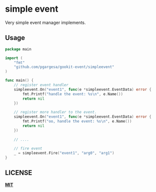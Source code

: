 # simple event

Very simple event manager implements.

## Usage

```go
package main

import (
	"fmt"
	"github.com/pgargesa/gookit-event/simpleevent"
)

func main() {
	// register event handler
	simpleevent.On("event1", func(e *simpleevent.EventData) error {
		fmt.Printf("handle the event: %s\n", e.Name())
	    return nil
	})
	
	// register more handler to the event.
	simpleevent.On("event1", func(e *simpleevent.EventData) error {
		fmt.Printf("oo, handle the event: %s\n", e.Name())
	    return nil
	})
	
	// ....
	
	// fire event
	_ = simpleevent.Fire("event1", "arg0", "arg1")
}
```

## LICENSE

**[MIT](../LICENSE)**